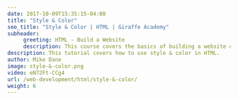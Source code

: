 ```yaml
---
date: 2017-10-09T15:35:15-04:00
title: "Style & Color"
seo_title: "Style & Color | HTML | Giraffe Academy"
subheader:
     greeting: HTML - Build a Website
     description: This course covers the basics of building a website using HTML. Work your way through the videos and we'll teach you everything you need to know to create a basic website!
description: This tutorial covers how to use style & color in HTML.
author: Mike Dane
image: style-&-color.png
video: eN72Ft-CCg4
url: /web-development/html/style-&-color/
weight: 6
---
```

